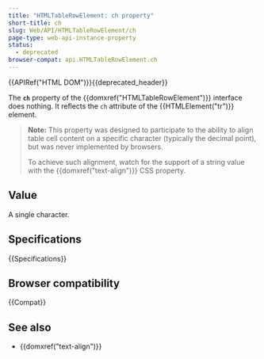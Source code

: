 ```yaml
---
title: "HTMLTableRowElement: ch property"
short-title: ch
slug: Web/API/HTMLTableRowElement/ch
page-type: web-api-instance-property
status:
  - deprecated
browser-compat: api.HTMLTableRowElement.ch
---
```


{{APIRef("HTML DOM")}}{{deprecated_header}}

The **`ch`** property of the {{domxref("HTMLTableRowElement")}} interface does nothing. It reflects the `ch` attribute of the {{HTMLElement("tr")}} element.

> **Note:** This property was designed to participate to the ability to align table cell content on a specific character (typically the decimal point), but was never implemented by browsers.
>
> To achieve such alignment, watch for the support of a string value with the {{domxref("text-align")}} CSS property.

## Value

A single character.

## Specifications

{{Specifications}}

## Browser compatibility

{{Compat}}

## See also

- {{domxref("text-align")}}
